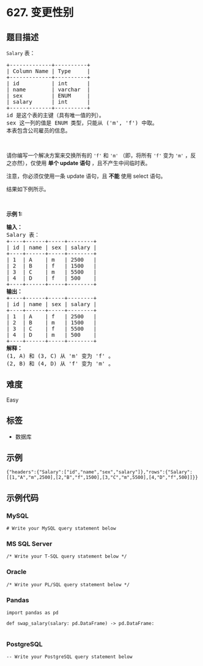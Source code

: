 # 627. 变更性别

## 题目描述

<div class="original__bRMd">
<div>
<p><code>Salary</code> 表：</p>

<pre>
+-------------+----------+
| Column Name | Type     |
+-------------+----------+
| id          | int      |
| name        | varchar  |
| sex         | ENUM     |
| salary      | int      |
+-------------+----------+
id 是这个表的主键（具有唯一值的列）。
sex 这一列的值是 ENUM 类型，只能从 ('m', 'f') 中取。
本表包含公司雇员的信息。
</pre>

<p>&nbsp;</p>

<p>请你编写一个解决方案来交换所有的 <code>'f'</code> 和 <code>'m'</code> （即，将所有 <code>'f'</code> 变为 <code>'m'</code> ，反之亦然），仅使用 <strong>单个 update 语句</strong> ，且不产生中间临时表。</p>

<p>注意，你必须仅使用一条 update 语句，且 <strong>不能</strong> 使用 select 语句。</p>

<p>结果如下例所示。</p>

<p>&nbsp;</p>

<p><strong>示例 1:</strong></p>

<pre>
<strong>输入：</strong>
Salary 表：
+----+------+-----+--------+
| id | name | sex | salary |
+----+------+-----+--------+
| 1  | A    | m   | 2500   |
| 2  | B    | f   | 1500   |
| 3  | C    | m   | 5500   |
| 4  | D    | f   | 500    |
+----+------+-----+--------+
<strong>输出：</strong>
+----+------+-----+--------+
| id | name | sex | salary |
+----+------+-----+--------+
| 1  | A    | f   | 2500   |
| 2  | B    | m   | 1500   |
| 3  | C    | f   | 5500   |
| 4  | D    | m   | 500    |
+----+------+-----+--------+
<strong>解释：</strong>
(1, A) 和 (3, C) 从 'm' 变为 'f' 。
(2, B) 和 (4, D) 从 'f' 变为 'm' 。</pre>
</div>
</div>


## 难度

Easy

## 标签

- 数据库

## 示例

```
{"headers":{"Salary":["id","name","sex","salary"]},"rows":{"Salary":[[1,"A","m",2500],[2,"B","f",1500],[3,"C","m",5500],[4,"D","f",500]]}}
```

## 示例代码

### MySQL

```mysql
# Write your MySQL query statement below
```

### MS SQL Server

```mssql
/* Write your T-SQL query statement below */
```

### Oracle

```oraclesql
/* Write your PL/SQL query statement below */
```

### Pandas

```pythondata
import pandas as pd

def swap_salary(salary: pd.DataFrame) -> pd.DataFrame:
    
```

### PostgreSQL

```postgresql
-- Write your PostgreSQL query statement below
```


